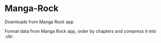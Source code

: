 # Manga-Rock
Downloads from Manga Rock app

Format data from Manga Rock app, order by chapters and compress it into .cbr.
